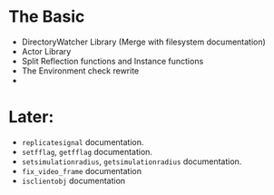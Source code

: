 # The Basic
- DirectoryWatcher Library (Merge with filesystem documentation)
- Actor Library
- Split Reflection functions and Instance functions 
- The Environment check rewrite
- 
# Later:
- `replicatesignal` documentation.
- `setfflag`, `getfflag` documentation.
- `setsimulationradius`, `getsimulationradius` documentation.
- `fix_video_frame` documentation
- `isclientobj` documentation
